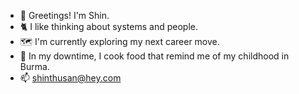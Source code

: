 
- 👋 Greetings! I'm Shin.
- 🐈 I like thinking about systems and people.
- 🗺️ I'm currently exploring my next career move.
- 🧅 In my downtime, I cook food that remind me of my childhood in Burma.
- 📫 shinthusan@hey.com 
